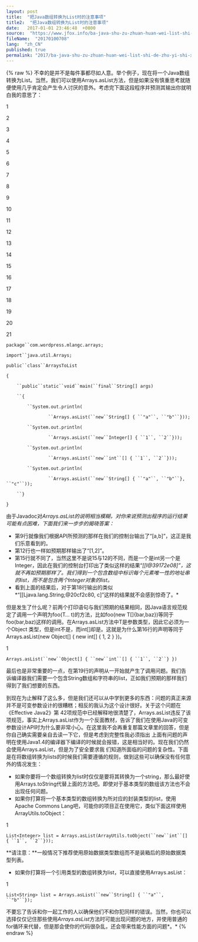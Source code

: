 ```yaml
---
layout: post
title:  "把Java数组转换为List时的注意事项"
title2:  "把Java数组转换为List时的注意事项"
date:   2017-01-01 23:46:48  +0800
source:  "https://www.jfox.info/ba-java-shu-zu-zhuan-huan-wei-list-shi-de-zhu-yi-shi-xiang.html"
fileName:  "20170100708"
lang:  "zh_CN"
published: true
permalink: "2017/ba-java-shu-zu-zhuan-huan-wei-list-shi-de-zhu-yi-shi-xiang.html"
---
```

{% raw %}
不幸的是并不是每件事都尽如人意。举个例子，现在将一个Java数组转换为List。当然，我们可以使用Arrays.asList方法，但是如果没有慎重思考就随便使用几乎肯定会产生令人讨厌的意外。考虑完下面这段程序并预测其输出你就明白我的意思了：

1

2

3

4

5

6

7

8

9

10

11

12

13

14

15

16

17

18

19

20

21

`package``com.wordpress.mlangc.arrays;`

`import``java.util.Arrays;`

`public``class``ArraysToList`

`{`

`    ``public``static``void``main(``final``String[] args)`

`    ``{`

`        ``System.out.println(`

`                ``Arrays.asList(``new``String[] { ``"a"``, ``"b"``}));`

`        ``System.out.println(`

`                ``Arrays.asList(``new``Integer[] { ``1``, ``2``}));`

`        ``System.out.println(`

`                ``Arrays.asList(``new``int``[] { ``1``, ``2``}));`

`        ``System.out.println(`

`                ``Arrays.asList(``new``String[] { ``"a"``, ``"b"``}, ``"c"``));`

`    ``}`

`}`

由于Javadoc对*Arrays.asList的说明相当模糊，对你来说预测出程序的运行结果可能有点困难，下面我们来一步步的揭晓答案：*

- 第9行就像我们根据API所预测的那样在我们的控制台输出了“[a,b]”，这正是我们乐意看到的。
- 第12行也一样如预期那样输出了“[1,2]”。
- 第15行就不同了，当然这里不是说15与12的不同，而是一个是int另一个是Integer，因此在我们的控制台打印出了类似这样的结果“*[[I@39172e08]”，这就不再如预期那样了。我们得到一个包含数组中标识每个元素唯一性的地址串的list，而不是包含两个Integer对象的list。*
- 看到上面的结果后，对于第18行输出的类似*“[[Ljava.lang.String;@20cf2c80, c]”这样的结果就不会感到惊奇了。*

但是发生了什么呢？前两个打印语句与我们预期的结果相同，因Java语言规范规定了调用一个声明为foo(T… t)的方法，比如foo(new T[]{bar,baz})等同于foo(bar,baz)这样的调用。在Arrays.asList方法中T是参数类型，因此它必须为一个Object 类型，但是int不是，而int[]却是。这就是为什么第16行的声明等同于 Arrays.asList(new Object[] { new int[] { 1, 2 } })。

1

`Arrays.asList(``new``Object[] { ``new``int``[] { ``1``, ``2``} })`

最后也是非常重要的一点，在第19行的声明从一开始就产生了调用问题。我们告诉编译器我们需要一个包含String数组和字符串的list，正如我们预期的那样我们得到了我们想要的东西。

到现在为止解释了这么多，但是我们还可以从中学到更多的东西：问题的真正来源并不是可变参数设计的很糟糕；相反的我认为这个设计很好。关于这个问题在《Effective Java2》第 42项规范中已经解释地很清楚了，Arrays.asList违反了该项规范，事实上Arrays.asList作为一个反面教材，告诉了我们在使用Java的可变参数设计API时为什么要非常小心。在这里我不会再重复那篇文章里的回答，但是你自己确实需要亲自去读一下它，但是考虑到完整性我必须指出 上面有问题的声明在使用Java1.4的编译器下编译的时候就会报错，这是相当好的。现在我们仍然会使用Arrays.asList，但是为了安全要求我 们知道所面临的问题的复杂性。下面是在将数组转换为lists的时候我们需要遵循的规则，做到这些可以确保没有任何意外的情况发生：

- 如果你要将一个数组转换为list时仅仅是要将其转换为一个string，那么最好使用Arrays.toString代替上面的方法吧。即使对于基本类型的数组该方法也不会出现任何问题。
- 如果你打算将一个基本类型的数组转换为所对应的封装类型的list，使用Apache Commons Lang吧，可能你的项目正在使用它，类似下面这样使用ArrayUtils.toObject：

1

`List<Integer> list = Arrays.asList(ArrayUtils.toObject(``new``int``[] { ``1``, ``2``}));`

**请注意：**一般情况下推荐使用原始数据类型数组而不是装箱后的原始数据类型列表。

- 如果你打算将一个引用类型的数组转换为list，可以直接使用Arrays.asList：

1

`List<String> list = Arrays.asList(``new``String[] { ``"a"``, ``"b"``});`

不要忘了告诉和你一起工作的人以确保他们不和你犯同样的错误。当然，你也可以选择仅仅记住那些使用*Arrays.asList*方法时可能出现问题的地方，并使用普通的for循环来代替，但是那会使你的代码很杂乱，还会带来性能方面的问题*。*
{% endraw %}